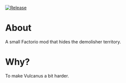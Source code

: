 [![Release](https://github.com/jurgyy/factorio-hide-territory/actions/workflows/release.yml/badge.svg?branch=main)](https://github.com/jurgyy/factorio-hide-territory/actions/workflows/release.yml)

# About

A small Factorio mod that hides the demolisher territory.

# Why?

To make Vulcanus a bit harder.
